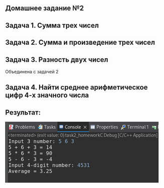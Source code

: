 ## Домашнее задание №2
## Задача 1. Сумма трех чисел
## Задача 2. Сумма и произведение трех чисел
## Задача 3. Разность двух чисел
Объединена с задачей 2
## Задача 4. Найти среднее арифметическое цифр 4-х значного числа

## Результат:
![img.png](img.png)